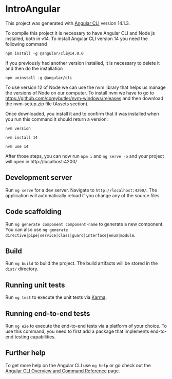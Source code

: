 # IntroAngular

This project was generated with [Angular CLI](https://github.com/angular/angular-cli) version 14.1.3.

To compile this project it is necessary to have Angular CLI and Node js installed, both in v14.
To install Angular CLI version 14 you need the following command

`npm install -g @angular/cli@14.0.0`


If you previously had another version installed, it is necessary to delete it and then do the installation

`npm uninstall -g @angular/cli`


To use version 12 of Node we can use the nvm library that helps us manage the versions of Node on our computer.
To install nvm we have to go to https://github.com/coreybutler/nvm-windows/releases  and then download the nvm-setup.zip file  (Assets section).

Once downloaded, you install it and to confirm that it was installed when you run this command it should return a version:

`nvm version`

`nvm install 14`

`nvm use 14`

After those steps, you can now run `npm i` and `ng serve -o` and your project will open in http://localhost:4200/


## Development server

Run `ng serve` for a dev server. Navigate to `http://localhost:4200/`. The application will automatically reload if you change any of the source files.

## Code scaffolding

Run `ng generate component component-name` to generate a new component. You can also use `ng generate directive|pipe|service|class|guard|interface|enum|module`.

## Build

Run `ng build` to build the project. The build artifacts will be stored in the `dist/` directory.

## Running unit tests

Run `ng test` to execute the unit tests via [Karma](https://karma-runner.github.io).

## Running end-to-end tests

Run `ng e2e` to execute the end-to-end tests via a platform of your choice. To use this command, you need to first add a package that implements end-to-end testing capabilities.

## Further help

To get more help on the Angular CLI use `ng help` or go check out the [Angular CLI Overview and Command Reference](https://angular.io/cli) page.
